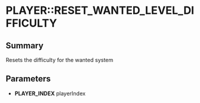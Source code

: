 # PLAYER::RESET_WANTED_LEVEL_DIFFICULTY

## Summary
Resets the difficulty for the wanted system

## Parameters
* **PLAYER_INDEX** playerIndex